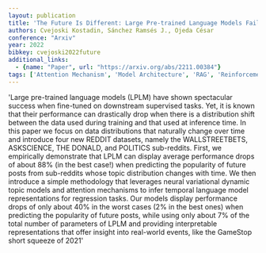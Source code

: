 ```yaml
---
layout: publication
title: 'The Future Is Different: Large Pre-trained Language Models Fail In Prediction Tasks'
authors: Cvejoski Kostadin, Sánchez Ramsés J., Ojeda César
conference: "Arxiv"
year: 2022
bibkey: cvejoski2022future
additional_links:
  - {name: "Paper", url: "https://arxiv.org/abs/2211.00384"}
tags: ['Attention Mechanism', 'Model Architecture', 'RAG', 'Reinforcement Learning', 'Training Techniques', 'Transformer']
---
```

'Large pre-trained language models (LPLM) have shown spectacular success when fine-tuned on downstream supervised tasks. Yet, it is known that their performance can drastically drop when there is a distribution shift between the data used during training and that used at inference time. In this paper we focus on data distributions that naturally change over time and introduce four new REDDIT datasets, namely the WALLSTREETBETS, ASKSCIENCE, THE DONALD, and POLITICS sub-reddits. First, we empirically demonstrate that LPLM can display average performance drops of about 88&#37; (in the best case!) when predicting the popularity of future posts from sub-reddits whose topic distribution changes with time. We then introduce a simple methodology that leverages neural variational dynamic topic models and attention mechanisms to infer temporal language model representations for regression tasks. Our models display performance drops of only about 40&#37; in the worst cases (2&#37; in the best ones) when predicting the popularity of future posts, while using only about 7&#37; of the total number of parameters of LPLM and providing interpretable representations that offer insight into real-world events, like the GameStop short squeeze of 2021'
